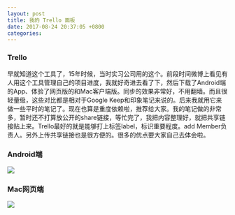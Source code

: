 ```yaml
---
layout: post
title: 我的 Trello 面板
date: 2017-08-24 20:37:05 +0800
categories: 
---
```


### Trello

早就知道这个工具了，15年时候，当时实习公司用的这个。前段时间微博上看见有人用这个工具管理自己的项目进度，我就好奇进去看了下，然后下载了Android端的App、体验了网页版的和Mac客户端版。同步的效果非常好，不用翻墙。而且很轻量级，这些对比都是相对于Google Keep和印象笔记来说的。后来我就用它来做一些平时的笔记了。现在也算是重度依赖啦，推荐给大家。我的笔记做的非常多，暂时还不打算放公开的share链接，等忙完了，我把内容整理好，就把共享链接贴上来。Trello最好的就是能够打上标签label，标识重要程度。add Member负责人。另外上传共享链接也是很方便的。很多的优点要大家自己去体会啦。

### Android端

![](http://ww1.sinaimg.cn/mw690/006dXScfly1fiv39cl0h4j3241194h0i.jpg)

### Mac网页端

![](http://ww1.sinaimg.cn/mw690/006dXScfly1fiv38qhu0oj31941kd18l.jpg)